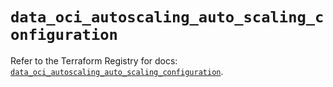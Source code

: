 # `data_oci_autoscaling_auto_scaling_configuration`

Refer to the Terraform Registry for docs: [`data_oci_autoscaling_auto_scaling_configuration`](https://registry.terraform.io/providers/oracle/oci/6.37.0/docs/data-sources/autoscaling_auto_scaling_configuration).
